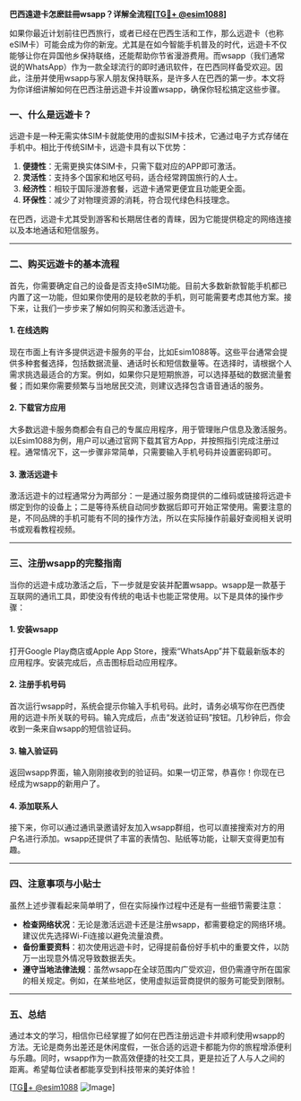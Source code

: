 **巴西遠遊卡怎麽註冊wsapp？详解全流程[[TG💪+ @esim1088](https://t.me/s/esim1088)]**

如果你最近计划前往巴西旅行，或者已经在巴西生活和工作，那么远遊卡（也称eSIM卡）可能会成为你的新宠。尤其是在如今智能手机普及的时代，远遊卡不仅能够让你在异国他乡保持联络，还能帮助你节省漫游费用。而wsapp（我们通常说的WhatsApp）作为一款全球流行的即时通讯软件，在巴西同样备受欢迎。因此，注册并使用wsapp与家人朋友保持联系，是许多人在巴西的第一步。本文将为你详细讲解如何在巴西注册远遊卡并设置wsapp，确保你轻松搞定这些步骤。

### 一、什么是远遊卡？

远遊卡是一种无需实体SIM卡就能使用的虚拟SIM卡技术，它通过电子方式存储在手机中。相比于传统SIM卡，远遊卡具有以下优势：

1. **便捷性**：无需更换实体SIM卡，只需下载对应的APP即可激活。
2. **灵活性**：支持多个国家和地区号码，适合经常跨国旅行的人士。
3. **经济性**：相较于国际漫游套餐，远遊卡通常更便宜且功能更全面。
4. **环保性**：减少了对物理资源的消耗，符合现代绿色科技理念。

在巴西，远遊卡尤其受到游客和长期居住者的青睐，因为它能提供稳定的网络连接以及本地通话和短信服务。

---

### 二、购买远遊卡的基本流程

首先，你需要确定自己的设备是否支持eSIM功能。目前大多数新款智能手机都已内置了这一功能，但如果你使用的是较老款的手机，则可能需要考虑其他方案。接下来，让我们一步步来了解如何购买和激活远遊卡。

#### 1. 在线选购

现在市面上有许多提供远遊卡服务的平台，比如Esim1088等。这些平台通常会提供多种套餐选择，包括数据流量、通话时长和短信数量等。在选择时，请根据个人需求挑选最适合的方案。例如，如果你只是短期旅游，可以选择基础的数据流量套餐；而如果你需要频繁与当地居民交流，则建议选择包含语音通话的服务。

#### 2. 下载官方应用

大多数远遊卡服务商都会有自己的专属应用程序，用于管理账户信息及激活服务。以Esim1088为例，用户可以通过官网下载其官方App，并按照指引完成注册过程。通常情况下，这一步骤非常简单，只需要输入手机号码并设置密码即可。

#### 3. 激活远遊卡

激活远遊卡的过程通常分为两部分：一是通过服务商提供的二维码或链接将远遊卡绑定到你的设备上；二是等待系统自动同步数据后即可开始正常使用。需要注意的是，不同品牌的手机可能有不同的操作方法，所以在实际操作前最好查阅相关说明书或观看教程视频。

---

### 三、注册wsapp的完整指南

当你的远遊卡成功激活之后，下一步就是安装并配置wsapp。wsapp是一款基于互联网的通讯工具，即使没有传统的电话卡也能正常使用。以下是具体的操作步骤：

#### 1. 安装wsapp

打开Google Play商店或Apple App Store，搜索“WhatsApp”并下载最新版本的应用程序。安装完成后，点击图标启动应用程序。

#### 2. 注册手机号码

首次运行wsapp时，系统会提示你输入手机号码。此时，请务必填写你在巴西使用的远遊卡所关联的号码。输入完成后，点击“发送验证码”按钮。几秒钟后，你会收到一条来自wsapp的短信验证码。

#### 3. 输入验证码

返回wsapp界面，输入刚刚接收到的验证码。如果一切正常，恭喜你！你现在已经成为wsapp的新用户了。

#### 4. 添加联系人

接下来，你可以通过通讯录邀请好友加入wsapp群组，也可以直接搜索对方的用户名进行添加。wsapp还提供了丰富的表情包、贴纸等功能，让聊天变得更加有趣。

---

### 四、注意事项与小贴士

虽然上述步骤看起来简单明了，但在实际操作过程中还是有一些细节需要注意：

- **检查网络状况**：无论是激活远遊卡还是注册wsapp，都需要稳定的网络环境。建议优先选择Wi-Fi连接以避免流量浪费。
- **备份重要资料**：初次使用远遊卡时，记得提前备份好手机中的重要文件，以防万一出现意外情况导致数据丢失。
- **遵守当地法律法规**：虽然wsapp在全球范围内广受欢迎，但仍需遵守所在国家的相关规定。例如，在某些地区，使用虚拟运营商提供的服务可能受到限制。

---

### 五、总结

通过本文的学习，相信你已经掌握了如何在巴西注册远遊卡并顺利使用wsapp的方法。无论是商务出差还是休闲度假，一张合适的远遊卡都能为你的旅程增添便利与乐趣。同时，wsapp作为一款高效便捷的社交工具，更是拉近了人与人之间的距离。希望每位读者都能享受到科技带来的美好体验！

[[TG💪+ @esim1088](https://t.me/s/esim1088) ![Image](https://i.postimg.cc/4NQfJmqS/Snipaste-2025-05-13-00-14-12.png)]